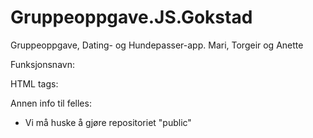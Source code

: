 # Gruppeoppgave.JS.Gokstad
Gruppeoppgave, Dating- og Hundepasser-app. Mari, Torgeir og Anette


Funksjonsnavn:


HTML tags: 


Annen info til felles: 

- Vi må huske å gjøre repositoriet "public"